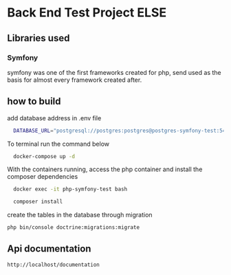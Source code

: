 # Back End Test Project ELSE

## Libraries used

### Symfony

symfony was one of the first frameworks created for php, send used as the basis for almost every framework created after.

## how to build

add database address in .env file

```bash
  DATABASE_URL="postgresql://postgres:postgres@postgres-symfony-test:5432/php-sy-test?serverVersion=11&charset=utf8"
```

To terminal run the command below

```bash
  docker-compose up -d
```

With the containers running, access the php container and install the composer dependencies

```bash
  docker exec -it php-symfony-test bash
```

```bash
  composer install
```

create the tables in the database through migration

```bash
php bin/console doctrine:migrations:migrate
```

## Api documentation

```bash
http://localhost/documentation
```

